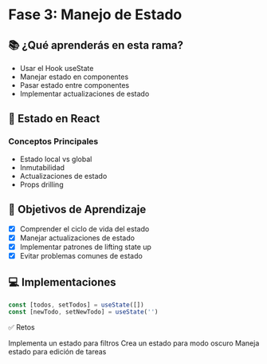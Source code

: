 # Fase 3: Manejo de Estado

## 📚 ¿Qué aprenderás en esta rama?
- Usar el Hook useState
- Manejar estado en componentes
- Pasar estado entre componentes
- Implementar actualizaciones de estado

## 🔄 Estado en React

### Conceptos Principales
- Estado local vs global
- Inmutabilidad
- Actualizaciones de estado
- Props drilling

## 🎯 Objetivos de Aprendizaje
- [x] Comprender el ciclo de vida del estado
- [x] Manejar actualizaciones de estado
- [x] Implementar patrones de lifting state up
- [x] Evitar problemas comunes de estado

## 💻 Implementaciones
```jsx
const [todos, setTodos] = useState([])
const [newTodo, setNewTodo] = useState('')
```

✅ Retos

Implementa un estado para filtros
Crea un estado para modo oscuro
Maneja estado para edición de tareas